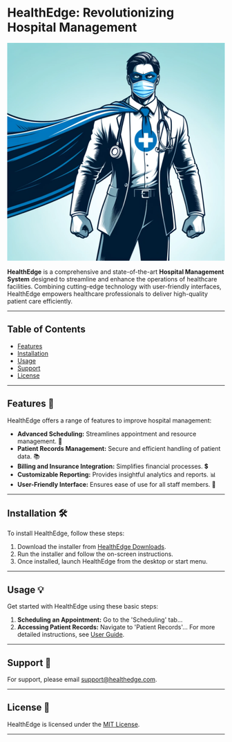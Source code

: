 # HealthEdge: Revolutionizing Hospital Management

![HealthEdge Logo](https://github.com/superalex-dev/HealthEdge/blob/master/HealthEdgeFrontend/healthedgefrontend/src/assets/superhealthyedge.png)

**HealthEdge** is a comprehensive and state-of-the-art **Hospital Management System** designed to streamline and enhance the operations of healthcare facilities. Combining cutting-edge technology with user-friendly interfaces, HealthEdge empowers healthcare professionals to deliver high-quality patient care efficiently.

---

## Table of Contents
- [Features](#features-)
- [Installation](#installation-)
- [Usage](#usage-)
- [Support](#support-)
- [License](#license-)

---

## Features 🌟
HealthEdge offers a range of features to improve hospital management:
- **Advanced Scheduling:** Streamlines appointment and resource management. 📅
- **Patient Records Management:** Secure and efficient handling of patient data. 📚
- **Billing and Insurance Integration:** Simplifies financial processes. 💲
- **Customizable Reporting:** Provides insightful analytics and reports. 📊
- **User-Friendly Interface:** Ensures ease of use for all staff members. 👥

---

## Installation 🛠️
To install HealthEdge, follow these steps:
1. Download the installer from [HealthEdge Downloads](#).
2. Run the installer and follow the on-screen instructions.
3. Once installed, launch HealthEdge from the desktop or start menu.

---

## Usage 💡
Get started with HealthEdge using these basic steps:
1. **Scheduling an Appointment:** Go to the 'Scheduling' tab...
2. **Accessing Patient Records:** Navigate to 'Patient Records'...
   For more detailed instructions, see [User Guide](#).

---

## Support 🤝
For support, please email [support@healthedge.com](mailto:support@healthedge.com).

---

## License 📄
HealthEdge is licensed under the [MIT License](LICENSE).

---
